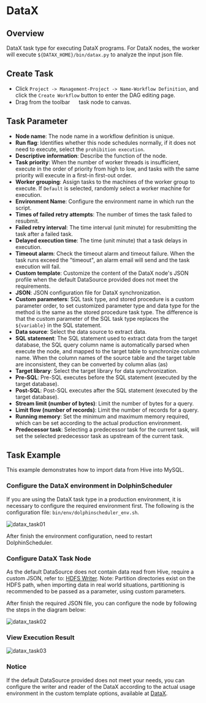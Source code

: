 # DataX

## Overview

DataX task type for executing DataX programs. For DataX nodes, the worker will execute `${DATAX_HOME}/bin/datax.py` to analyze the input json file.

## Create Task

- Click `Project -> Management-Project -> Name-Workflow Definition`, and click the `Create Workflow` button to enter the DAG editing page.
- Drag from the toolbar <img src="/img/tasks/icons/datax.png" width="15"/> task node to canvas.

## Task Parameter

- **Node name**: The node name in a workflow definition is unique.
- **Run flag**: Identifies whether this node schedules normally, if it does not need to execute, select the `prohibition execution`.
- **Descriptive information**: Describe the function of the node.
- **Task priority**: When the number of worker threads is insufficient, execute in the order of priority from high to low, and tasks with the same priority will execute in a first-in first-out order.
- **Worker grouping**: Assign tasks to the machines of the worker group to execute. If `Default` is selected, randomly select a worker machine for execution.
- **Environment Name**: Configure the environment name in which run the script.
- **Times of failed retry attempts**: The number of times the task failed to resubmit.
- **Failed retry interval**: The time interval (unit minute) for resubmitting the task after a failed task.
- **Delayed execution time**: The time (unit minute) that a task delays in execution.
- **Timeout alarm**: Check the timeout alarm and timeout failure. When the task runs exceed the "timeout", an alarm email will send and the task execution will fail.
- **Custom template**: Customize the content of the DataX node's JSON profile when the default DataSource provided does not meet the requirements.
- **JSON**: JSON configuration file for DataX synchronization.
- **Custom parameters**: SQL task type, and stored procedure is a custom parameter order, to set customized parameter type and data type for the method is the same as the stored procedure task type. The difference is that the custom parameter of the SQL task type replaces the `${variable}` in the SQL statement.
- **Data source**: Select the data source to extract data.
- **SQL statement**: The SQL statement used to extract data from the target database, the SQL query column name is automatically parsed when execute the node, and mapped to the target table to synchronize column name. When the column names of the source table and the target table are inconsistent, they can be converted by column alias (as)
- **Target library**: Select the target library for data synchronization.
- **Pre-SQL**: Pre-SQL executes before the SQL statement (executed by the target database).
- **Post-SQL**: Post-SQL executes after the SQL statement (executed by the target database).
- **Stream limit (number of bytes)**: Limit the number of bytes for a query.
- **Limit flow (number of records)**: Limit the number of records for a query.
- **Running memory**: Set the minimum and maximum memory required, which can be set according to the actual production environment.
- **Predecessor task**: Selecting a predecessor task for the current task, will set the selected predecessor task as upstream of the current task.

## Task Example

This example demonstrates how to import data from Hive into MySQL.

### Configure the DataX environment in DolphinScheduler

If you are using the DataX task type in a production environment, it is necessary to configure the required environment first. The following is the configuration file: `bin/env/dolphinscheduler_env.sh`.

![datax_task01](/img/tasks/demo/datax_task01.png)

After finish the environment configuration, need to restart DolphinScheduler.

### Configure DataX Task Node

As the default DataSource does not contain data read from Hive, require a custom JSON, refer to: [HDFS Writer](https://github.com/alibaba/DataX/blob/master/hdfswriter/doc/hdfswriter.md). Note: Partition directories exist on the HDFS path, when importing data in real world situations, partitioning is recommended to be passed as a parameter, using custom parameters.

After finish the required JSON file, you can configure the node by following the steps in the diagram below:

![datax_task02](/img/tasks/demo/datax_task02.png)

### View Execution Result

![datax_task03](/img/tasks/demo/datax_task03.png)

### Notice

If the default DataSource provided does not meet your needs, you can configure the writer and reader of the DataX according to the actual usage environment in the custom template options, available at [DataX](https://github.com/alibaba/DataX).
